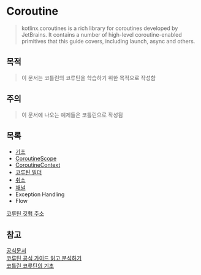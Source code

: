 # Coroutine
> kotlinx.coroutines is a rich library for coroutines developed by JetBrains. It contains a number of high-level coroutine-enabled primitives that this guide covers, including launch, async and others.

## 목적
> 이 문서는 코틀린의 코루틴을 학습하기 위한 목적으로 작성함

## 주의
> 이 문서에 나오는 예제들은 코틀린으로 작성됨

## 목록
- [기초](https://github.com/sirasatarato/Kotlin_Coroutine_Study/blob/master/Basics.md)
- [CoroutineScope](https://github.com/sirasatarato/Kotlin_Coroutine_Study/blob/master/CoroutineScope.md)
- [CoroutineContext](https://github.com/sirasatarato/Kotlin_Coroutine_Study/blob/master/CoroutineContext.md)
- [코루틴 빌더](https://github.com/sirasatarato/Kotlin_Coroutine_Study/blob/master/CoroutineBuilder.md)
- [취소](https://github.com/sirasatarato/Kotlin_Coroutine_Study/blob/master/Cancellation.md)
- [채널](https://github.com/sirasatarato/Kotlin_Coroutine_Study/blob/master/Channels.md)
- Exception Handling
- Flow

[코루틴 깃헙 주소](https://github.com/Kotlin/kotlinx.coroutines)

## 참고
[공식문서](https://kotlinlang.org/docs/reference/coroutines/coroutines-guide.html)  
[코루틴 공식 가이드 읽고 분석하기](https://medium.com/@myungpyo/reading-coroutine-official-guide-thoroughly-part-0-20176d431e9d)  
[코틀린 코루틴의 기초](https://medium.com/@limgyumin/%EC%BD%94%ED%8B%80%EB%A6%B0-%EC%BD%94%EB%A3%A8%ED%8B%B4%EC%9D%98-%EA%B8%B0%EC%B4%88-cac60d4d621b)
